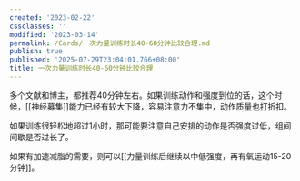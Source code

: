 ```yaml
---
created: '2023-02-22'
cssclasses: ''
modified: '2023-03-14'
permalink: /Cards/一次力量训练时长40-60分钟比较合理.md
publish: true
published: '2025-07-29T23:04:01.766+08:00'
title: 一次力量训练时长40-60分钟比较合理
---
```

多个文献和博主，都推荐40分钟左右。如果训练动作和强度到位的话，这个时候，[[神经募集]]能力已经有较大下降，容易注意力不集中，动作质量也打折扣。

如果训练很轻松地超过1小时，那可能要注意自己安排的动作是否强度过低，组间间歇是否过长了。

如果有加速减脂的需要，则可以[[力量训练后继续以中低强度，再有氧运动15-20分钟]]。
